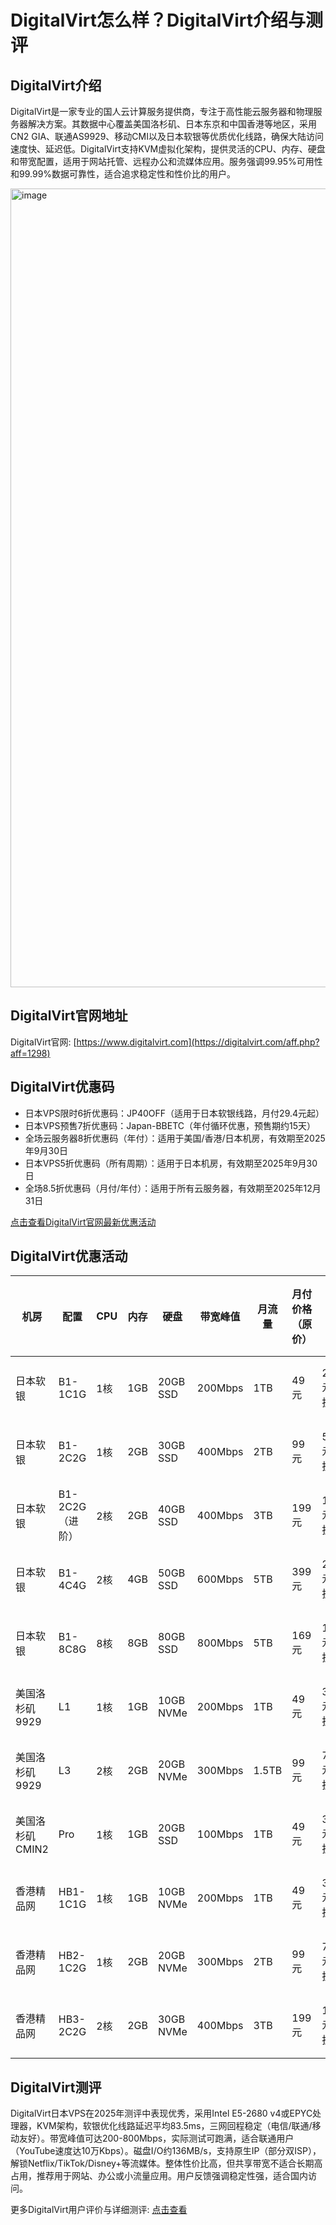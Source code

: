 # DigitalVirt怎么样？DigitalVirt介绍与测评

## DigitalVirt介绍
DigitalVirt是一家专业的国人云计算服务提供商，专注于高性能云服务器和物理服务器解决方案。其数据中心覆盖美国洛杉矶、日本东京和中国香港等地区，采用CN2 GIA、联通AS9929、移动CMI以及日本软银等优质优化线路，确保大陆访问速度快、延迟低。DigitalVirt支持KVM虚拟化架构，提供灵活的CPU、内存、硬盘和带宽配置，适用于网站托管、远程办公和流媒体应用。服务强调99.95%可用性和99.99%数据可靠性，适合追求稳定性和性价比的用户。

<img width="2881" height="1278" alt="image" src="https://github.com/user-attachments/assets/96044360-f14e-46b8-9e35-9411c2072d7c" />

## DigitalVirt官网地址
DigitalVirt官网: [https://www.digitalvirt.com](https://digitalvirt.com/aff.php?aff=1298)

## DigitalVirt优惠码
- 日本VPS限时6折优惠码：JP40OFF（适用于日本软银线路，月付29.4元起）
- 日本VPS预售7折优惠码：Japan-BBETC（年付循环优惠，预售期约15天）
- 全场云服务器8折优惠码（年付）：适用于美国/香港/日本机房，有效期至2025年9月30日
- 日本VPS5折优惠码（所有周期）：适用于日本机房，有效期至2025年9月30日
- 全场8.5折优惠码（月付/年付）：适用于所有云服务器，有效期至2025年12月31日

[点击查看DigitalVirt官网最新优惠活动](https://digitalvirt.com/aff.php?aff=1298)

## DigitalVirt优惠活动

| 机房 | 配置 | CPU | 内存 | 硬盘 | 带宽峰值 | 月流量 | 月付价格（原价） | 优惠后价格（示例） | 购买链接 |
|------|------|-----|------|------|----------|--------|------------------|---------------------|----------|
| 日本软银 | B1-1C1G | 1核 | 1GB | 20GB SSD | 200Mbps | 1TB | 49元 | 29.4元（6折） | [购买链接](https://digitalvirt.com/aff.php?aff=1298&pid=42) |
| 日本软银 | B1-2C2G | 1核 | 2GB | 30GB SSD | 400Mbps | 2TB | 99元 | 59.4元（6折） | [购买链接](https://digitalvirt.com/aff.php?aff=1298&pid=43) |
| 日本软银 | B1-2C2G（进阶） | 2核 | 2GB | 40GB SSD | 400Mbps | 3TB | 199元 | 119.4元（6折） | [购买链接](https://digitalvirt.com/aff.php?aff=1298&pid=44) |
| 日本软银 | B1-4C4G | 2核 | 4GB | 50GB SSD | 600Mbps | 5TB | 399元 | 239.4元（6折） | [购买链接](https://digitalvirt.com/aff.php?aff=1298&pid=45) |
| 日本软银 | B1-8C8G | 8核 | 8GB | 80GB SSD | 800Mbps | 5TB | 169元 | 101.4元（6折） | [购买链接](https://digitalvirt.com/aff.php?aff=1298&pid=45) |
| 美国洛杉矶9929 | L1 | 1核 | 1GB | 10GB NVMe | 200Mbps | 1TB | 49元 | 39.2元（8折） | [购买链接](https://digitalvirt.com/aff.php?aff=1298&pid=42) |
| 美国洛杉矶9929 | L3 | 2核 | 2GB | 20GB NVMe | 300Mbps | 1.5TB | 99元 | 79.2元（8折） | [购买链接](https://digitalvirt.com/aff.php?aff=1298&pid=43) |
| 美国洛杉矶CMIN2 | Pro | 1核 | 1GB | 20GB SSD | 100Mbps | 1TB | 49元 | 39.2元（8折） | [购买链接](https://digitalvirt.com/aff.php?aff=1298&pid=42) |
| 香港精品网 | HB1-1C1G | 1核 | 1GB | 10GB NVMe | 200Mbps | 1TB | 49元 | 39.2元（8折） | [购买链接](https://digitalvirt.com/aff.php?aff=1298&pid=42) |
| 香港精品网 | HB2-1C2G | 1核 | 2GB | 20GB NVMe | 300Mbps | 2TB | 99元 | 79.2元（8折） | [购买链接](https://digitalvirt.com/aff.php?aff=1298&pid=43) |
| 香港精品网 | HB3-2C2G | 2核 | 2GB | 30GB NVMe | 400Mbps | 3TB | 199元 | 159.2元（8折） | [购买链接](https://digitalvirt.com/aff.php?aff=1298&pid=44) |

## DigitalVirt测评
DigitalVirt日本VPS在2025年测评中表现优秀，采用Intel E5-2680 v4或EPYC处理器，KVM架构，软银优化线路延迟平均83.5ms，三网回程稳定（电信/联通/移动友好）。带宽峰值可达200-800Mbps，实际测试可跑满，适合联通用户（YouTube速度达10万Kbps）。磁盘I/O约136MB/s，支持原生IP（部分双ISP），解锁Netflix/TikTok/Disney+等流媒体。整体性价比高，但共享带宽不适合长期高占用，推荐用于网站、办公或小流量应用。用户反馈强调稳定性强，适合国内访问。

更多DigitalVirt用户评价与详细测评: [点击查看](https://digitalvirt.com/aff.php?aff=1298)
